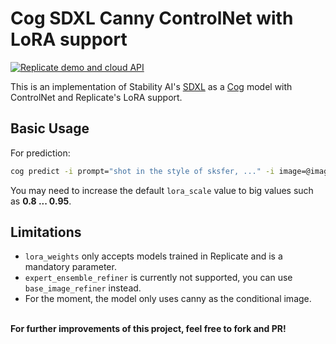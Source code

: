 # Cog SDXL Canny ControlNet with LoRA support

[![Replicate demo and cloud API](https://replicate.com/stability-ai/sdxl/badge)](https://replicate.com/batouresearch/sdxl-controlnet-lora)

This is an implementation of Stability AI's [SDXL](https://github.com/Stability-AI/generative-models) as a [Cog](https://github.com/replicate/cog) model with ControlNet and Replicate's LoRA support.

## Basic Usage

For prediction:

```bash
cog predict -i prompt="shot in the style of sksfer, ..." -i image=@image.png -i lora_weights="https://pbxt.replicate.delivery/mwN3AFyYZyouOB03Uhw8ubKW9rpqMgdtL9zYV9GF2WGDiwbE/trained_model.tar"
```
You may need to increase the default `lora_scale` value to big values such as <strong>0.8 ... 0.95</strong>.

## Limitations
- `lora_weights` only accepts models trained in Replicate and is a mandatory parameter.
- `expert_ensemble_refiner` is currently not supported, you can use `base_image_refiner` instead.
- For the moment, the model only uses canny as the conditional image.

<br>
<strong>For further improvements of this project, feel free to fork and PR!</strong>